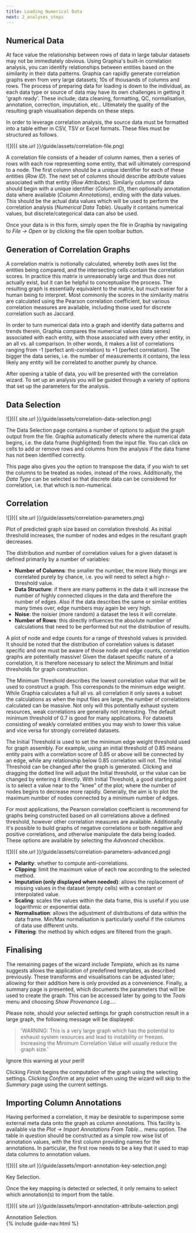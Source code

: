 ```yaml
---
title: Loading Numerical Data
next: 2_analyses_steps
---
```


## Numerical Data

At face value the relationship between rows of data in large tabular datasets may not be immediately obvious. Using Graphia's built-in correlation analysis, you can identify relationships between entities based on the similarity in their data patterns. Graphia can rapidly generate correlation graphs even from very large datasets; 10s of thousands of columns and rows. The process of preparing data for loading is down to the individual, as each data type or source of data may have its own challenges in getting it 'graph ready'. These include; data cleaning, formatting, QC, normalisation, annotation, correction, imputation, etc.. Ultimately the quality of the resulting graph visualisation depends on these steps.

In order to leverage correlation analysis, the source data must be formatted into a table either in CSV, TSV or Excel formats. These files must be structured as follows.

![]({{ site.url }}/guide/assets/correlation-file.png)

A correlation file consists of a header of column names, then a series of rows with each row representing some entity, that will ultimately correspond to a node. The first column should be a unique identifier for each of these entities (*Row ID*). The next set of columns should describe attribute values associated with that entity (*Row Attributes*). Similarly columns of data should begin with a unique identifier (*Column ID*), then optionally annotation data where available (*Column Annotations*), ending with the data values. This should be the actual data values which will be used to perform the correlation analysis (*Numerical Data Table*). Usually it contains numerical values, but discrete/categorical data can also be used.

Once your data is in this form, simply open the file in Graphia by navigating to *File → Open* or by clicking the file open toolbar button.

## Generation of Correlation Graphs

A correlation matrix is notionally calculated, whereby both axes list the entities being compared, and the intersecting cells contain the correlation scores. In practice this matrix is unreasonably large and thus does not actually exist, but it can be helpful to conceptualise the process. The resulting graph is essentially equivalent to the matrix, but much easier for a human being to interpret. Most commonly the scores in the similarity matrix are calculated using the Pearson correlation coefficient, but various correlation measures are available, including those used for discrete correlation such as Jaccard.

In order to turn numerical data into a graph and identify data patterns and trends therein, Graphia compares the numerical values (data series) associated with each entity, with those associated with every other entity, in an all vs. all comparison. In other words, it makes a list of correlations ranging from -1 (perfect anti-correlation) to +1 (perfect correlation). The bigger the data series, i.e. the number of measurements it contains, the less likely any entity will be correlated to another purely by chance.

After opening a table of data, you will be presented with the correlation wizard. To set up an analysis you will be guided through a variety of options that set up the parameters for the analysis.

## Data Selection

![]({{ site.url }}/guide/assets/correlation-data-selection.png)

The Data Selection page contains a number of options to adjust the graph output from the file. Graphia automatically detects where the numerical data begins, i.e. the data frame (highlighted) from the input file. You can click on cells to add or remove rows and columns from the analysis if the data frame has not been identified correctly.

This page also gives you the option to transpose the data, if you wish to set the columns to be treated as nodes, instead of the rows. Additionally, the *Data Type* can be selected so that discrete data can be considered for correlation, i.e. that which is non-numerical.

## Correlation

![]({{ site.url }}/guide/assets/correlation-parameters.png)
<div class="caption">Plot of predicted graph size based on correlation threshold. As initial threshold increases, the number of nodes and edges in the resultant graph decreases.</div>

The distribution and number of correlation values for a given dataset is defined primarily by a number of variables:
- **Number of Columns**: the smaller the number, the more likely things are correlated purely by chance, i.e. you will need to select a high r-threshold value.
- **Data Structure**: if there are many patterns in the data it will increase the number of highly connected cliques in the data and therefore the number of edges. Also if the data describes the same or similar entities many times over, edge numbers may again be very high.
- **Noise**: the noisier (more random) a dataset the less it will correlate.
- **Number of Rows**: this directly influences the absolute number of calculations that need to be performed but not the distribution of results.

A plot of node and edge counts for a range of threshold values is provided. It should be noted that the distribution of correlation values is dataset specific and one must be aware of those node and edge counts, correlation graphs are potentially massive! Given the dataset specific nature of a correlation, it is therefore necessary to select the Minimum and Initial thresholds for graph construction.

The Minimum Threshold describes the lowest correlation value that will be used to construct a graph. This corresponds to the minimum edge weight. While Graphia calculates a full all vs. all correlation it only saves a subset the calculations as when the input files are large, the number of correlations calculated can be massive. Not only will this potentially exhaust system resources, weak correlations are generally not interesting. The default minimum threshold of 0.7 is good for many applications. For datasets consisting of weakly correlated entities you may wish to lower this value and vice versa for strongly correlated datasets.

The Initial Threshold is used to set the minimum edge weight threshold used for graph assembly. For example, using an initial threshold of 0.85 means entity pairs with a correlation score of 0.85 or above will be connected by an edge, while any relationship below 0.85 correlation will not. The Initial Threshold can be changed after the graph is generated. Clicking and dragging the dotted line will adjust the Initial threshold, or the value can be changed by entering it directly. With Initial Threshold, a good starting point is to select a value near to the "knee" of the plot; where the number of nodes begins to decrease more rapidly. Generally, the aim is to plot the maximum number of nodes connected by a minimum number of edges.

For most applications, the Pearson correlation coefficient is recommend for graphs being constructed based on all correlations above a defined threshold, however other correlation measures are available. Additionally it's possible to build graphs of negative correlations or both negative and positive correlations, and otherwise manipulate the data being loaded. These options are available by selecting the *Advanced* checkbox.

![]({{ site.url }}/guide/assets/correlation-parameters-advanced.png)

- **Polarity**: whether to compute anti-correlations.
- **Clipping**: limit the maximum value of each row according to the selected method.
- **Imputation (only displayed when needed)**: allows the replacement of missing values in the dataset (empty cells) with a constant or interpolated value.
- **Scaling**: scales the values within the data frame, this is useful if you use logarithmic or exponential data.
- **Normalisation**: allows the adjustment of distributions of data within the data frame. Min/Max normalisation is particularly useful if the columns of data use different units.
- **Filtering**: the method by which edges are filtered from the graph.

## Finalising
The remaining pages of the wizard include *Template*, which as its name suggests allows the application of predefined templates, as described previously. These transforms and visualisations can be adjusted later; allowing for their addition here is only provided as a convenience. Finally, a summary page is presented, which documents the parameters that will be used to create the graph. This can be accessed later by going to the *Tools* menu and choosing *Show Provenance Log…*.

Please note, should your selected settings for graph construction result in a large graph, the following message will be displayed:

> 'WARNING: This is a very large graph which has the potential to exhaust system resources and lead to instability or freezes. Increasing the Minimum Correlation Value will usually reduce the graph size.'

Ignore this warning at your peril!

Clicking *Finish* begins the computation of the graph using the selecting settings. Clicking *Confirm* at any point when using the wizard will skip to the *Summary* page using the current settings.

## Importing Column Annotations

Having performed a correlation, it may be desirable to superimpose some external meta data onto the graph as column annotations. This facility is available via the *Plot → Import Annotations From Table…* menu option. The table in question should be constructed as a simple row wise list of annotation values, with the first column providing names for the annotations. In particular, the first row needs to be a key that it used to map data columns to annotation values.

![]({{ site.url }}/guide/assets/import-annotation-key-selection.png)
<div class="caption">Key Selection.</div>

Once the key mapping is detected or selected, it only remains to select which annotation(s) to import from the table.

![]({{ site.url }}/guide/assets/import-annotation-attribute-selection.png)
<div class="caption">Annotation Selection.</div>
{% include guide-nav.html %}

